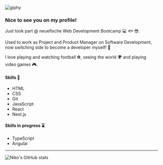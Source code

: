 ![giphy](https://user-images.githubusercontent.com/122455254/214811603-30dea45f-7a05-4be7-ae14-b5305f26e7ce.gif)

### Nice to see you on my profile!

Just took part @ neuefische Web Development Bootcamp :computer: :fish: :sunglasses:.

Used to work as Project and Product Manager on Software Development, now switching side to become a developer myself! :rocket:

I love playing and watching football :soccer:, seeing the world :earth_africa: and playing video games :video_game:.

#### Skills :wrench:
- HTML 
- CSS 
- Git
- JavaScript
- React
- Next.js

#### Skills in progress ⌛
- TypeScript
- Angular

---
![Niko's GitHub stats](https://github-readme-stats.vercel.app/api?username=nikokreissl&theme=vue-dark&show_icons=true&hide_rank=true)
